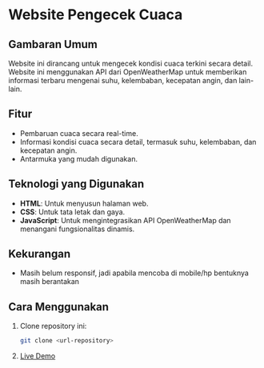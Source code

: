 # Website Pengecek Cuaca

## Gambaran Umum
Website ini dirancang untuk mengecek kondisi cuaca terkini secara detail. Website ini menggunakan API dari OpenWeatherMap untuk memberikan informasi terbaru mengenai suhu, kelembaban, kecepatan angin, dan lain-lain.

## Fitur
- Pembaruan cuaca secara real-time.
- Informasi kondisi cuaca secara detail, termasuk suhu, kelembaban, dan kecepatan angin.
- Antarmuka yang mudah digunakan.

## Teknologi yang Digunakan
- **HTML**: Untuk menyusun halaman web.
- **CSS**: Untuk tata letak dan gaya.
- **JavaScript**: Untuk mengintegrasikan API OpenWeatherMap dan menangani fungsionalitas dinamis.

## Kekurangan
- Masih belum responsif, jadi apabila mencoba di mobile/hp bentuknya masih berantakan


## Cara Menggunakan
1. Clone repository ini:
   ```bash
   git clone <url-repository>

2. [Live Demo]( https://farlyhaydy.github.io/Weather-Web-App//)

